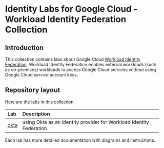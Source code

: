 # Identity Labs for Google Cloud - Workload Identity Federation Collection

## Introduction

This collection contains labs about Google Cloud [Workload Identity Federation]([https://cloud.google.com/iam/docs/service-account-overview](https://cloud.google.com/iam/docs/workload-identity-federation)).
Workload Identity Federation enables external workloads (such as on-premises) workloads to access Google Cloud services without using Google Cloud service account keys.

## Repository layout

Here are the labs in this collection.

| Lab | Description |
| :--- | :--- |
| [okta](./okta) | using Okta as an identity provider for Workload Identity Federation |


Each lab has more detailed documentation with diagrams and instructions.

